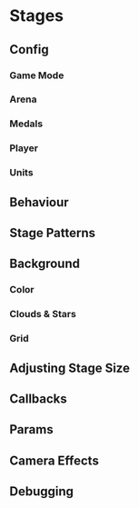 # Stages

## Config

### Game Mode

### Arena

### Medals

### Player

### Units

## Behaviour

## Stage Patterns

## Background

### Color

### Clouds & Stars

### Grid

## Adjusting Stage Size

## Callbacks

## Params

## Camera Effects

## Debugging